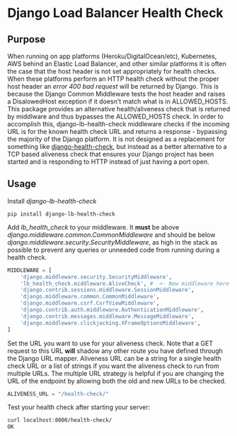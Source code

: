 # Django Load Balancer Health Check

## Purpose

When running on app platforms (Heroku/DigitalOcean/etc), Kubernetes, AWS behind an Elastic Load Balancer, and other similar platforms it is often the case that the host header is not set appropriately for health checks. When these platforms perform an HTTP health check without the proper host header an *error 400 bad request* will be returned by Django. This is because the Django Common Middleware tests the host header and raises a DisalowedHost exception if it doesn't match what is in ALLOWED_HOSTS. This package provides an alternative health/aliveness check that is returned by middlware and thus bypasses the ALLOWED_HOSTS check. In order to accomplish this, django-lb-health-check middleware checks if the incoming URL is for the known health check URL and returns a response - bypassing the majority of the Django platform. It is not designed as a replacement for something like [django-health-check](https://github.com/KristianOellegaard/django-health-check), but instead as a better alternative to a TCP based aliveness check that ensures your Django project has been started and is responding to HTTP instead of just having a port open.

## Usage

Install *django-lb-health-check*

```shell
pip install django-lb-health-check
```

Add *lb_health_check* to your middleware. It **must** be above *django.middleware.common.CommonMiddleware* and should be below *django.middleware.security.SecurityMiddleware*, as high in the stack as possible to prevent any queries or unneeded code from running during a health check.

```python
MIDDLEWARE = [
    'django.middleware.security.SecurityMiddleware',
    'lb_health_check.middleware.AliveCheck', #  <- New middleware here
    'django.contrib.sessions.middleware.SessionMiddleware',
    'django.middleware.common.CommonMiddleware',
    'django.middleware.csrf.CsrfViewMiddleware',
    'django.contrib.auth.middleware.AuthenticationMiddleware',
    'django.contrib.messages.middleware.MessageMiddleware',
    'django.middleware.clickjacking.XFrameOptionsMiddleware',
]
```

Set the URL you want to use for your aliveness check. Note that a GET request to this URL **will** shadow any other route you have defined through the Django URL mapper. Aliveness URL can be a string for a single health check URL or a list of strings if you want the aliveness check to run from multiple URLs. The multiple URL strategy is helpful if you are changing the URL of the endpoint by allowing both the old and new URLs to be checked.

```python
ALIVENESS_URL = "/health-check/"
```

Test your health check after starting your server:

```bash
curl localhost:8000/health-check/
OK
```
